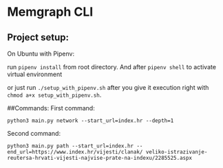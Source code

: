 # Memgraph CLI

## Project setup:
On Ubuntu with Pipenv:

run
``pipenv install`` from root directory.
And after ``pipenv shell`` to activate virtual environment

or just run `./setup_with_pipenv.sh` after you give it execution right with `chmod a+x setup_with_pipenv.sh`.


##Commands:
First command:

``python3 main.py network --start_url=index.hr --depth=1
``


Second command:

``python3 main.py path --start_url=index.hr --end_url=https://www.index.hr/vijesti/clanak/
  veliko-istrazivanje-reutersa-hrvati-vijesti-najvise-prate-na-indexu/2285525.aspx
``

